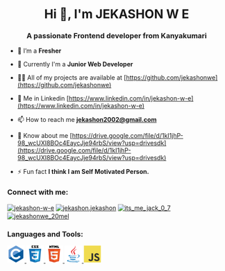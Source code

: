 <h1 align="center">Hi 👋, I'm JEKASHON W E</h1>
<h3 align="center">A passionate Frontend developer from Kanyakumari</h3>

- 🔭 I’m a **Fresher**

- 🌱 Currently I'm a **Junior Web Developer**

- 👨‍💻 All of my projects are available at [https://github.com/jekashonwe](https://github.com/jekashonwe)

- 📝 Me in Linkedin [https://www.linkedin.com/in/jekashon-w-e](https://www.linkedin.com/in/jekashon-w-e)

- 📫 How to reach me **jekashon2002@gmail.com**

- 📄 Know about me [https://drive.google.com/file/d/1kI1jhP-98_wcUXI8BOc4EaycJje94rbS/view?usp=drivesdk](https://drive.google.com/file/d/1kI1jhP-98_wcUXI8BOc4EaycJje94rbS/view?usp=drivesdk)

- ⚡ Fun fact **I think I am Self Motivated Person.**

<h3 align="left">Connect with me:</h3>
<p align="left">
<a href="https://linkedin.com/in/jekashon-w-e" target="blank"><img align="center" src="https://raw.githubusercontent.com/rahuldkjain/github-profile-readme-generator/master/src/images/icons/Social/linked-in-alt.svg" alt="jekashon-w-e" height="30" width="40" /></a>
<a href="https://fb.com/jekashon.jekashon" target="blank"><img align="center" src="https://raw.githubusercontent.com/rahuldkjain/github-profile-readme-generator/master/src/images/icons/Social/facebook.svg" alt="jekashon.jekashon" height="30" width="40" /></a>
<a href="https://instagram.com/its_me_jack_0_7" target="blank"><img align="center" src="https://raw.githubusercontent.com/rahuldkjain/github-profile-readme-generator/master/src/images/icons/Social/instagram.svg" alt="its_me_jack_0_7" height="30" width="40" /></a>
<a href="https://www.hackerrank.com/jekashonwe_20mel" target="blank"><img align="center" src="https://raw.githubusercontent.com/rahuldkjain/github-profile-readme-generator/master/src/images/icons/Social/hackerrank.svg" alt="jekashonwe_20mel" height="30" width="40" /></a>
</p>

<h3 align="left">Languages and Tools:</h3>
<p align="left"> <a href="https://www.cprogramming.com/" target="_blank" rel="noreferrer"> <img src="https://raw.githubusercontent.com/devicons/devicon/master/icons/c/c-original.svg" alt="c" width="40" height="40"/> </a> <a href="https://www.w3schools.com/css/" target="_blank" rel="noreferrer"> <img src="https://raw.githubusercontent.com/devicons/devicon/master/icons/css3/css3-original-wordmark.svg" alt="css3" width="40" height="40"/> </a> <a href="https://www.w3.org/html/" target="_blank" rel="noreferrer"> <img src="https://raw.githubusercontent.com/devicons/devicon/master/icons/html5/html5-original-wordmark.svg" alt="html5" width="40" height="40"/> </a> <a href="https://www.java.com" target="_blank" rel="noreferrer"> <img src="https://raw.githubusercontent.com/devicons/devicon/master/icons/java/java-original.svg" alt="java" width="40" height="40"/> </a> <a href="https://developer.mozilla.org/en-US/docs/Web/JavaScript" target="_blank" rel="noreferrer"> <img src="https://raw.githubusercontent.com/devicons/devicon/master/icons/javascript/javascript-original.svg" alt="javascript" width="40" height="40"/> </a> </p>
